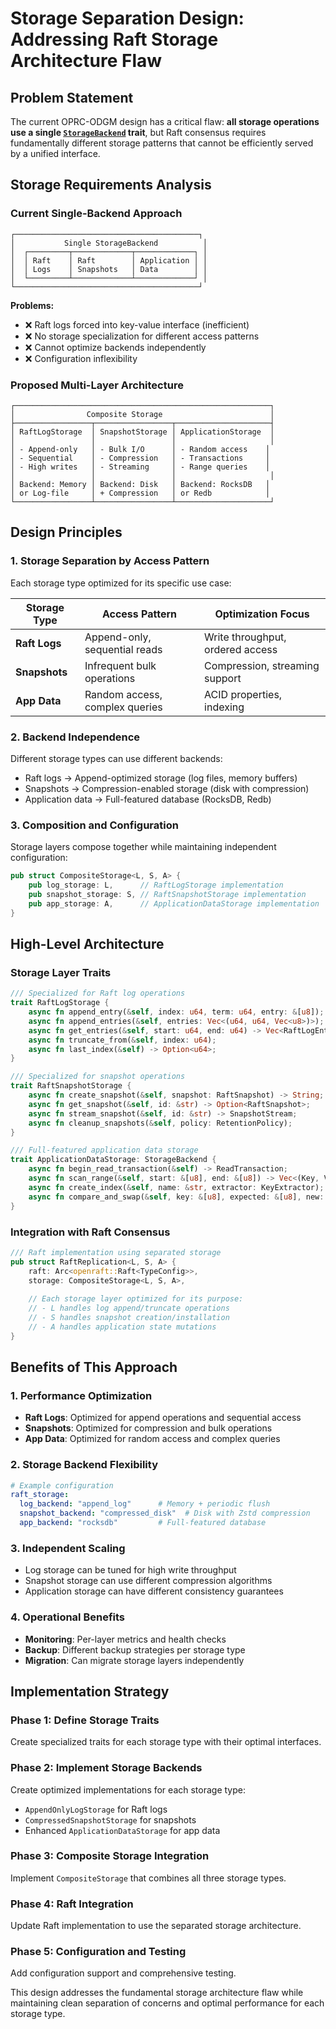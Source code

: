 # Storage Separation Design: Addressing Raft Storage Architecture Flaw

## Problem Statement

The current OPRC-ODGM design has a critical flaw: **all storage operations use a single [`StorageBackend`](commons/oprc-dp-storage/src/traits.rs:6) trait**, but Raft consensus requires fundamentally different storage patterns that cannot be efficiently served by a unified interface.

## Storage Requirements Analysis

### Current Single-Backend Approach
```
┌─────────────────────────────────────────┐
│           Single StorageBackend          │
│  ┌─────────┬─────────────┬─────────────┐ │
│  │ Raft    │ Raft        │ Application │ │
│  │ Logs    │ Snapshots   │ Data        │ │
│  └─────────┴─────────────┴─────────────┘ │
└─────────────────────────────────────────┘
```

**Problems:**
- ❌ Raft logs forced into key-value interface (inefficient)
- ❌ No storage specialization for different access patterns
- ❌ Cannot optimize backends independently
- ❌ Configuration inflexibility

### Proposed Multi-Layer Architecture
```
┌─────────────────────────────────────────────────────────┐
│                Composite Storage                        │
├─────────────────┬─────────────────┬─────────────────────┤
│ RaftLogStorage  │ SnapshotStorage │ ApplicationStorage  │
│                 │                 │                     │
│ - Append-only   │ - Bulk I/O      │ - Random access    │
│ - Sequential    │ - Compression   │ - Transactions     │
│ - High writes   │ - Streaming     │ - Range queries    │
│                 │                 │                     │
│ Backend: Memory │ Backend: Disk   │ Backend: RocksDB   │
│ or Log-file     │ + Compression   │ or Redb            │
└─────────────────┴─────────────────┴─────────────────────┘
```

## Design Principles

### 1. **Storage Separation by Access Pattern**
Each storage type optimized for its specific use case:

| Storage Type | Access Pattern | Optimization Focus |
|--------------|---------------|--------------------|
| **Raft Logs** | Append-only, sequential reads | Write throughput, ordered access |
| **Snapshots** | Infrequent bulk operations | Compression, streaming support |
| **App Data** | Random access, complex queries | ACID properties, indexing |

### 2. **Backend Independence**
Different storage types can use different backends:
- Raft logs → Append-optimized storage (log files, memory buffers)
- Snapshots → Compression-enabled storage (disk with compression)
- Application data → Full-featured database (RocksDB, Redb)

### 3. **Composition and Configuration**
Storage layers compose together while maintaining independent configuration:

```rust
pub struct CompositeStorage<L, S, A> {
    pub log_storage: L,      // RaftLogStorage implementation
    pub snapshot_storage: S, // RaftSnapshotStorage implementation  
    pub app_storage: A,      // ApplicationDataStorage implementation
}
```

## High-Level Architecture

### Storage Layer Traits

```rust
/// Specialized for Raft log operations
trait RaftLogStorage {
    async fn append_entry(&self, index: u64, term: u64, entry: &[u8]);
    async fn append_entries(&self, entries: Vec<(u64, u64, Vec<u8>)>);
    async fn get_entries(&self, start: u64, end: u64) -> Vec<RaftLogEntry>;
    async fn truncate_from(&self, index: u64);
    async fn last_index(&self) -> Option<u64>;
}

/// Specialized for snapshot operations
trait RaftSnapshotStorage {
    async fn create_snapshot(&self, snapshot: RaftSnapshot) -> String;
    async fn get_snapshot(&self, id: &str) -> Option<RaftSnapshot>;
    async fn stream_snapshot(&self, id: &str) -> SnapshotStream;
    async fn cleanup_snapshots(&self, policy: RetentionPolicy);
}

/// Full-featured application data storage
trait ApplicationDataStorage: StorageBackend {
    async fn begin_read_transaction(&self) -> ReadTransaction;
    async fn scan_range(&self, start: &[u8], end: &[u8]) -> Vec<(Key, Value)>;
    async fn create_index(&self, name: &str, extractor: KeyExtractor);
    async fn compare_and_swap(&self, key: &[u8], expected: &[u8], new: &[u8]) -> bool;
}
```

### Integration with Raft Consensus

```rust
/// Raft implementation using separated storage
pub struct RaftReplication<L, S, A> {
    raft: Arc<openraft::Raft<TypeConfig>>,
    storage: CompositeStorage<L, S, A>,
    
    // Each storage layer optimized for its purpose:
    // - L handles log append/truncate operations
    // - S handles snapshot creation/installation
    // - A handles application state mutations
}
```

## Benefits of This Approach

### 1. **Performance Optimization**
- **Raft Logs**: Optimized for append operations and sequential access
- **Snapshots**: Optimized for compression and bulk operations  
- **App Data**: Optimized for random access and complex queries

### 2. **Storage Backend Flexibility**
```yaml
# Example configuration
raft_storage:
  log_backend: "append_log"      # Memory + periodic flush
  snapshot_backend: "compressed_disk"  # Disk with Zstd compression
  app_backend: "rocksdb"         # Full-featured database
```

### 3. **Independent Scaling**
- Log storage can be tuned for high write throughput
- Snapshot storage can use different compression algorithms
- Application storage can have different consistency guarantees

### 4. **Operational Benefits**
- **Monitoring**: Per-layer metrics and health checks
- **Backup**: Different backup strategies per storage type
- **Migration**: Can migrate storage layers independently

## Implementation Strategy

### Phase 1: Define Storage Traits
Create specialized traits for each storage type with their optimal interfaces.

### Phase 2: Implement Storage Backends
Create optimized implementations for each storage type:
- `AppendOnlyLogStorage` for Raft logs
- `CompressedSnapshotStorage` for snapshots
- Enhanced `ApplicationDataStorage` for app data

### Phase 3: Composite Storage Integration
Implement `CompositeStorage` that combines all three storage types.

### Phase 4: Raft Integration
Update Raft implementation to use the separated storage architecture.

### Phase 5: Configuration and Testing
Add configuration support and comprehensive testing.

This design addresses the fundamental storage architecture flaw while maintaining clean separation of concerns and optimal performance for each storage type.